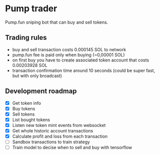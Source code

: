 # Pump trader
Pump.fun sniping bot that can buy and sell tokens.

## Trading rules
- buy and sell transaction costs 0.000145 SOL to network
- pump.fun fee is paid only when buying (~0,00001 SOL)
- on first buy you have to create associated token account that costs 0.00203928 SOL
- transaction confirmation time around 10 seconds (could be super fast, but with only broadcast)

## Development roadmap
- [X] Get token info
- [X] Buy tokens
- [X] Sell tokens
- [X] List bought tokens
- [X] Listen new token mint events from websocket
- [X] Get whole historic account transactions
- [X] Calculate profit and loss from each transaction
- [ ] Sandbox transactions to train strategy
- [ ] Train model to decise when to sell and buy with tensorflow